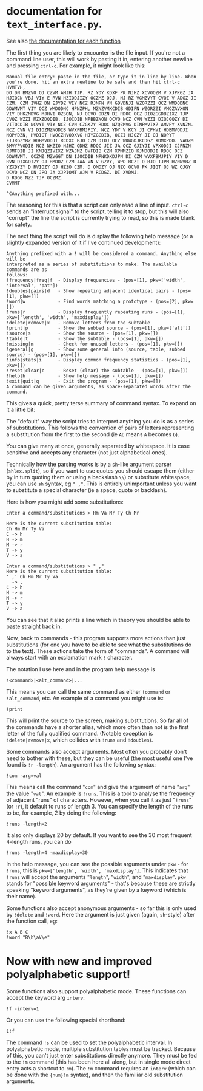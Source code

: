 # documentation for `text_interface.py`.

See also [the documentation for each function](https://github.com/elterminad0r/cipher_tools/blob/master/action_doc.md)

The first thing you are likely to encounter is the file input. If you're not a command line user, this will work by pasting it in, entering another newline and pressing `ctrl-c`. For example, it might look like this:

    Manual file entry: paste in the file, or type it in line by line. When you're done, hit an extra newline to be safe and then hit ctrl-c 
    HVMTVH,
    DO DN BMZVO OJ CZVM AMJH TJP. RZ YDY KDXF PK NJHZ XCVOOZM V XJPKGZ JA HJIOCN VBJ VIY E RVN HZIODJIZY OCZMZ OJJ, NJ RZ VGMZVYT CVQZ V ADGZ JI CZM. CZM IVHZ DN EJYDZ VIY NCZ RJMFN VN GDVDNJI WZORZZI OCZ WMDODNC GDWMVMT VIY OCZ WMDODNC HPNZPH, MZNZVMXCDIB GDIFN WZORZZI VMOZAVXON VIY DHKZMDVG MJHVI OZSON, NJ OCVO ODZN DI RDOC OCZ DIOZGGDBZIXZ TJP CVQZ WZZI MZXZDQDIB. IJOCDIB NPBBZNON OCVO NCZ CVN WZZI DIQJGQZY DI VITOCDIB NCVYT VIY NCZ CVN CZGKZY RDOC NZQZMVG DINPMVIXZ AMVPY XVNZN. NCZ CVN VI DIOZMZNODIB WVXFBMJPIY. NCZ YDY V KCY JI CPHVI HDBMVODJI NOPYDZN, HVDIGT HVOCZHVODXVG HJYZGGDIB, OCZI HJQZY JI OJ NOPYT FIJRGZYBZ HDBMVODJI RCDXC BJO CZM DIOJ OCZ WDWGDJKCDGZ XDMXPDO. VAOZM BMVYPVODIB NCZ NKZIO NJHZ ODHZ RDOC JIZ JA OCZ GJIYJI VPXODJI CJPNZN RJMFDIB JI KMJQZIVIXZ WZAJMZ OVFDIB CZM XPMMZIO KJNDODJI RDOC OCZ GDWMVMT. OCZMZ MZVGGT DN IJOCDIB NPNKDXDJPN DI CZM WVXFBMJPIY VIY D RVN DIXGDIZY OJ RMDOZ CZM JAA VN V GZVY, WPO RCZI D BJO TJPM HZNNVBZ D YZXDYZY D RVIOZY OJ HZZO CZM. D OMDZY OJ NZO OCVO PK JIGT OJ WZ OJGY OCVO NCZ DN JPO JA XJPIOMT AJM V RCDGZ. DI XVDMJ.
    D RDGG NZZ TJP OCZMZ.
    CVMMT

    ^CAnything prefixed with...

The reasoning for this is that a script can only read a line of input. `ctrl-c` sends an "interrupt signal" to the script, telling it to stop, but this will also "corrupt" the line the script is currently trying to read, so this is made blank for safety.

The next thing the script will do is display the following help message (or a slightly expanded version of it if I've continued development):

    Anything prefixed with a ! will be considered a command. Anything else will be
    interpreted as a series of substitutions to make. The available commands are as
    follows:
    !frequency|freq|f  - Display frequencies - (pos=[1], pkw=['width', 'interval', 'pat'])
    !doubles|pairs|d   - Show repeating adjacent identical pairs - (pos=[1], pkw=[])
    !word|w            - Find words matching a prototype - (pos=[2], pkw=[])
    !runs|r            - Display frequently repeating runs - (pos=[1], pkw=['length', 'width', 'maxdisplay'])
    !delete|remove|x   - Remove letters from the subtable
    !print|p           - Show the subbed source - (pos=[1], pkw=['alt'])
    !source|s          - Show the source - (pos=[1], pkw=[])
    !table|t           - Show the subtable - (pos=[1], pkw=[])
    !missing|m         - Check for unused letters - (pos=[1], pkw=[])
    !general|g         - Show some general info (source, table, subbed source) - (pos=[1], pkw=[])
    !info|stats|i      - Display common frequency statistics - (pos=[1], pkw=[])
    !reset|clear|c     - Reset (clear) the subtable - (pos=[1], pkw=[])
    !help|h            - Show help message - (pos=[1], pkw=[])
    !exit|quit|q       - Exit the program - (pos=[1], pkw=[])
    A command can be given arguments, as space-separated words after the command.

This gives a quick, pretty terse summary of command syntax. To expand on it a little bit:

The "default" way the script tries to interpret anything you do is as a series of substitutions. This follows the convention of pairs of letters representing a substitution from the first to the second (ie `Ab` means `A` becomes `b`).

You can give many at once, generally separated by whitespace. It is case sensitive and accepts any character (not just alphabetical ones).

Technically how the parsing works is by a `sh`-like argument parser (`shlex.split`), so if you want to use quotes you should escape them (either by in turn quoting them or using a backslash `\\`) or substitute whitespace, you can use `sh` syntax, eg `" ,"`. This is entirely unimportant unless you want to substitute a special character (ie a space, quote or backlash).

Here is how you might add some substitutions:

    Enter a command/substitutions > Hm Va Mr Ty Ch Mr   

    Here is the current substitution table:
    Ch Hm Mr Ty Va
    C -> h
    H -> m
    M -> r
    T -> y
    V -> a

    Enter a command/substitutions > " ,"
    Here is the current substitution table:
    ' ,' Ch Hm Mr Ty Va
      -> ,
    C -> h
    H -> m
    M -> r
    T -> y
    V -> a

You can see that it also prints a line which in theory you should be able to paste straight back in.

Now, back to commands - this program supports more actions than just substitutions (for one you have to be able to see what the substitutions do to the text). These actions take the form of "commands". A command will always start with an exclamation mark `!` character.

The notation I use here and in the program help message is

    !<command>|<alt_command>|...

This means you can call the same command as either `!command` or `!alt_command`, etc. An example of a command you might use is:

    !print

This will print the source to the screen, making substitutions. So far all of the commands have a shorter alias, which more often than not is the first letter of the fully qualified command. (Notable exception is `!delete|remove|x`, which collides with `!runs` and `!doubles`).

Some commands also accept arguments. Most often you probably don't need to bother with these, but they can be useful (the most useful one I've found is `!r -length`). An argument has the following syntax:

    !com -arg=val

This means call the command "`com`" and give the argument of name "`arg`" the value "`val`". An example is `!runs`. This is a tool to analyse the frequency of adjacent "runs" of characters. However, when you call it as just "`!runs`" (or `!r`), it default to runs of length 3. You can specify the length of the runs to be, for example, 2 by doing the following:

    !runs -length=2

It also only displays 20 by default. If you want to see the 30 most frequent 4-length runs, you can do

    !runs -length=4 -maxdisplay=30

In the help message, you can see the possible arguments under `pkw` - for `!runs`, this is `pkw=['length', 'width', 'maxdisplay']`. This indicates that `!runs` will accept the arguments "`length`", "`width`", and "`maxdisplay`". `pkw` stands for "possible keyword arguments" - that's because these are strictly speaking "keyword arguments", as they're given by a keyword (which is their name).

Some functions also accept anonymous arguments - so far this is only used by `!delete` and `!word`. Here the argument is just given (again, `sh`-style) after the function call, eg:

    !x A B C
    !word "B\h\aV\e"


# Now with new and improved polyalphabetic support!

Some functions also support polyalphabetic mode. These functions can accept the keyword arg `interv`:

    !f -interv=1

Or you can use the following special shorthand:

    1!f

The command `!s` can be used to set the polyalphabetic interval. In polyalphabetic mode, multiple substitution tables must be tracked. Because of this, you can't just enter substitutions directly anymore. They must be fed to the `!m` command (this has been here all along, but in single mode direct entry acts a shortcut to `!m`). The `!m` command requires an `interv` (which can be done with the `{num}!m` syntax), and then the familiar old substitution arguments.
